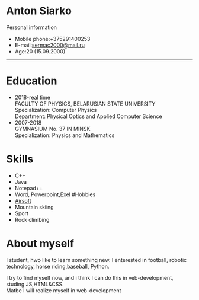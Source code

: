 # Anton Siarko


Personal information
- Mobile phone:+375291400253
- E-mail:sermac2000@mail.ru
- Age:20 (15.09.2000)
------
# Education
- 2018-real time<br>
FACULTY OF PHYSICS, BELARUSIAN STATE UNIVERSITY <br>
Specialization: Computer Physics<br>
Department: Physical Optics and Applied Computer Science<br>
- 2007-2018 <br>
GYMNASIUM No. 37 IN MINSK <br>
Specialization: Physics and Mathematics
# Skills
- C++
- Java
- Notepad++
- Word, Powerpoint,Exel
#Hobbies
- [Airsoft](https://www.instagram.com/mr.okres/)
- Mountain skiing
- Sport
- Rock climbing
# About myself
I student, hwo like to learn something new. I enterested in football, robotic technology,
 horse riding,baseball, Python.

I try to find myself now, and i think I can do this in veb-development, studing JS,HTML&CSS.<br>
Matbe I will realize myself in web-development






